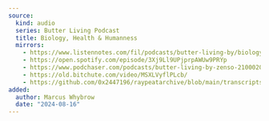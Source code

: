 ```yaml
---
source:
  kind: audio
  series: Butter Living Podcast
  title: Biology, Health & Humanness 
  mirrors: 
    - https://www.listennotes.com/fil/podcasts/butter-living-by/biology-health-and-humanness-Ep8ib2JFNA1
    - https://open.spotify.com/episode/3Xj9Ll9UPjprpAWUw9PRYp
    - https://www.podchaser.com/podcasts/butter-living-by-zenso-2100020
    - https://old.bitchute.com/video/MSXLVyflPLcb/
    - https://github.com/0x2447196/raypeatarchive/blob/main/transcripts/blp-210521-biology-health-and-humanness.vtt
added:
  author: Marcus Whybrow
  date: "2024-08-16"
---
```

